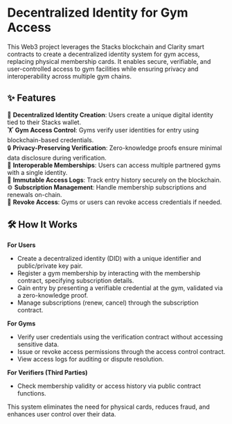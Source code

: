 # Decentralized Identity for Gym Access

This Web3 project leverages the Stacks blockchain and Clarity smart contracts to create a decentralized identity system for gym access, replacing physical membership cards. It enables secure, verifiable, and user-controlled access to gym facilities while ensuring privacy and interoperability across multiple gym chains.

## ✨ Features

🔑 **Decentralized Identity Creation**: Users create a unique digital identity tied to their Stacks wallet.  
🏋️ **Gym Access Control**: Gyms verify user identities for entry using blockchain-based credentials.  
🔒 **Privacy-Preserving Verification**: Zero-knowledge proofs ensure minimal data disclosure during verification.  
🔄 **Interoperable Memberships**: Users can access multiple partnered gyms with a single identity.  
📜 **Immutable Access Logs**: Track entry history securely on the blockchain.  
⚙️ **Subscription Management**: Handle membership subscriptions and renewals on-chain.  
🚫 **Revoke Access**: Gyms or users can revoke access credentials if needed.  

## 🛠 How It Works

**For Users**  
- Create a decentralized identity (DID) with a unique identifier and public/private key pair.  
- Register a gym membership by interacting with the membership contract, specifying subscription details.  
- Gain entry by presenting a verifiable credential at the gym, validated via a zero-knowledge proof.  
- Manage subscriptions (renew, cancel) through the subscription contract.  

**For Gyms**  
- Verify user credentials using the verification contract without accessing sensitive data.  
- Issue or revoke access permissions through the access control contract.  
- View access logs for auditing or dispute resolution.  

**For Verifiers (Third Parties)**  
- Check membership validity or access history via public contract functions.  

This system eliminates the need for physical cards, reduces fraud, and enhances user control over their data.